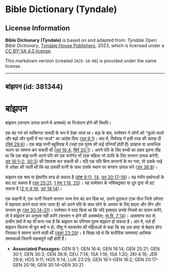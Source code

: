 # Bible Dictionary (Tyndale)

## License Information

**Bible Dictionary (Tyndale)** is based on and adapted from: _Tyndale Open Bible Dictionary_, [Tyndale House Publishers](https://tyndaleopenresources.com/), 2023, which is licensed under a [CC BY-SA 4.0 license](https://creativecommons.org/licenses/by-sa/4.0/legalcode.en).

This markdown version (created `2025-10-06`) is provided under the same license.



--------------------------------

## बांझपन (id: 381344)

बांझपन
======

बांझपन (सन्तान उत्पन्न करने में असमर्थ) या निःसंतान होने की स्थिति।

एक बंद गर्भ को व्यक्तिगत त्रासदी के रूप में देखा जाता था। बाढ़ के बाद, परमेश्वर ने लोगों को "फूलो\-फलो और बढ़ो और पृथ्वी में भर जाओ" का आदेश दिया ([उत 9:1](https://ref.ly/Gen9:1))। बाद में, यिर्मयाह ने इसी तरह की सलाह दी ([यिर्म 29:6](https://ref.ly/Jer29:6))। एक बांझ पत्नी बहुविवाह में (जहां एक पुरुष की कई पत्नियाँ होती हैं) उपहास या अत्यधिक जलन का सामना कर सकती थी ([उत 16:4](https://ref.ly/Gen16:4); [यिर्म 30:1](https://ref.ly/Gen30:1))। अपने पति के लिए बच्चों का दबाव इतना तीव्र था कि एक बांझ पत्नी अपने पति को एक सरोगेट माँ (एक महिला जो दंपति के लिए सन्तान उत्पन्न करेगी; [उत 16:1–2](https://ref.ly/Gen16:1-Gen16:2); [30:3](https://ref.ly/Gen30:3)) की पेशकश कर सकती थी। यदि एक पति बिना सन्तानों के मर गया, तो उसके भाई से अपेक्षा की जाती थी कि वह उसकी पत्नी के साथ उसके स्थान पर सन्तान उत्पन्न करे ([उत 38:8](https://ref.ly/Gen38:8))।

बांझपन एक श्राप या ईश्वरीय दण्ड हो सकता है ([होश 9:11, 14](https://ref.ly/Hos9:11); [उत 20:17–18](https://ref.ly/Gen20:17-Gen20:18))। यह गंभीर प्रार्थनाओं के बाद हट सकता है ([उत 25:21](https://ref.ly/Gen25:21); [1 शमू 1:16, 20](https://ref.ly/1Sam1:16,1Sam1:20))। यह परमेश्वर के भविष्यद्वक्ता या दूत द्वारा भी हट सकता है ([2 रा 4:16](https://ref.ly/2Kgs4:16); [उत 18:14](https://ref.ly/Gen18:14))।

एक कहानी में, एक पत्नी जिसने सन्तान जन्म देना बंद कर दिया था, उसने दूदाफल (एक पौधा जिसे उर्वरता में सहायता करने वाला माना जाता है) को अपने पति के साथ सोने के अवसर के लिए बदला और तीन और सन्तान हुए ([उत 30:14–21](https://ref.ly/Gen30:14-Gen30:21))। परमेश्वर ने वादा किया था कि यदि इस्राएल उनके नियमों का पालन करेंगे, तो वे बांझपन का अनुभव नहीं करेंगे (सन्तान न होने की असमर्थता; [व्य.वि. 7:14](https://ref.ly/Deut7:14))। असामान्य रूप से, प्राचीन ग्रंथों में यह भी माना गया है कि बांझपन का परिणाम पुरुष बांझपन हो सकता है। अंत में, भले ही बांझपन कितना भी बुरा क्यों न हो, यीशु ने यरूशलेम की महिलाओं से कहा कि यह उस कष्ट से बेहतर होगा जिसका वे सामना करने वाली थीं ([लूका 23:29](https://ref.ly/Luke23:29))। वे सिखा रहे थे कि शारीरिक समस्याएं आत्मिक समस्याओं जितनी महत्वपूर्ण नहीं होती हैं।

* **Associated Passages:** GEN 9:1; GEN 16:4; GEN 18:14; GEN 25:21; GEN 30:1; GEN 30:3; GEN 38:8; DEU 7:14; 1SA 1:16; 1SA 1:20; 2KI 4:16; JER 29:6; HOS 9:11; HOS 9:14; LUK 23:29; GEN 16:1–GEN 16:2; GEN 20:17–GEN 20:18; GEN 30:14–GEN 30:21

